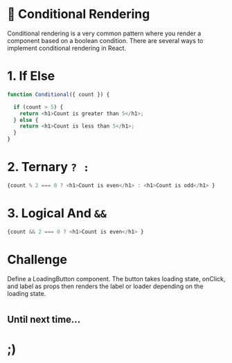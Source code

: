 
# 🔀 Conditional Rendering
Conditional rendering is a very common pattern where you render a component based on a boolean condition. There are several ways to implement conditional rendering in React.

# 1. If Else
```javascript
function Conditional({ count }) {

  if (count > 5) {
    return <h1>Count is greater than 5</h1>;
  } else {
    return <h1>Count is less than 5</h1>;
  }
}
```

# 2. Ternary `? :`
```javascript
{count % 2 === 0 ? <h1>Count is even</h1> : <h1>Count is odd</h1> }
```

# 3. Logical And `&&`
```javascript
{count && 2 === 0 ? <h1>Count is even</h1> }
```

# Challenge
Define a LoadingButton component. The button takes loading state, onClick, and label as props then renders the label or loader depending on the loading state.




#

## Until next time...

# ;)
